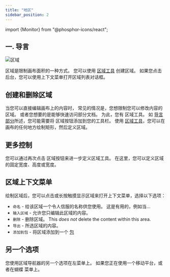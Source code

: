 ```yaml
---
title: "地区"
sidebar_position: 2
---
```


import {Monitor} from "@phosphor-icons/react";


## 一. 导言

![区域](area.png)

区域是限制画布面积的一种方式。 您可以使用 [区域工具](tools/area.md) 创建区域。 如果您点击后台，您可以使用上下文菜单打开区域列表对话框。

## 创建和删除区域

当您可以直接编辑画布上的内容时， 常见的情况是，您想限制您可以修改内容的区域。 或者您想要的是能够快速访问部分文档。 为此，您有 <Monitor/> 区域工具。 如 [导言部分](README.md)所述，您可能需要将 <Monitor/> 区域按钮添加到您的工具栏。 使用 [区域工具](tools/area.md)，您可以在画布的任何地方绘制矩形，然后定义区域。

## 更多控制

您可以通过再次点击 <Monitor/> 区域按钮来进一步定义区域工具。 在这里，您可以定义区域的固定宽度、高度或宽度。

## 区域上下文菜单

 绘制区域后，您可以点击或长按触摸显示区域来打开上下文菜单，选择以下选项：

* `命名` - 给该区域一个令人信服的名称供您使用。 这是有用的，例如当...
* `输入区域` - 允许您只编辑此区域的内容。
* `删除` - 删除区域。 This *does not* delete the content within this area.
* `导出` - 所选区域的内容。
* `添加到包` - 将区域添加到一个 [包](pack)

## 另一个选项

您使用区域导航器的另一个选项在左菜单上。 如果您正在使用一个移动平台，或者在蝴蝶 菜单上。 

